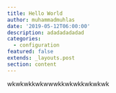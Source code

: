 ```yaml
---
title: Hello World
author: muhammadmuhlas
date: '2019-05-12T06:00:00'
description: adadadadadad
categories:
  - configuration
featured: false
extends: _layouts.post
section: content
---
```

wkwkwkkwkwwwkkwkwkkwkwkwk
